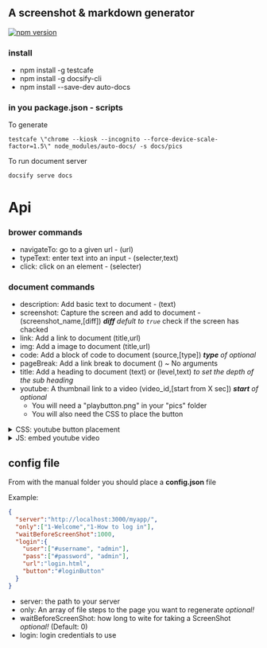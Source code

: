 ## A screenshot & markdown generator

[![npm version](https://badge.fury.io/js/auto-docs.svg)](https://www.npmjs.com/package/auto-docs)


### install

* npm install -g testcafe
* npm install -g docsify-cli
* npm install --save-dev auto-docs

### in you package.json - scripts

To generate
```
testcafe \"chrome --kiosk --incognito --force-device-scale-factor=1.5\" node_modules/auto-docs/ -s docs/pics
```

To run document server
```
docsify serve docs
```

# Api

### brower commands

* navigateTo: go to a given url - (url)
* typeText: enter text into an input - (selecter,text)
* click: click on an element - (selecter)

### document commands

* description: Add basic text to document - (text)
* screenshot: Capture the screen and add to document - (screenshot_name,[diff]) ***diff** defult to `true`* check if the screen has chacked
* link: Add a link to document (title,url)
* img: Add a image to document (title,url)
* code: Add a block of code to document (source,[type]) ***type** of optional*
* pageBreak: Add a link break to document () ~ No arguments
* title: Add a heading to document (text) or (level,text) *to set the depth of the sub heading*
* youtube: A thumbnail link to a video (video_id,[start from X sec]) ***start** of optional*
    * You will need a "playbutton.png" in your "pics" folder
    * You will also need the CSS to place the button

<details><summary>CSS: youtube button placement</summary><br>

Add this CSS
```
<style>
p{
  position: relative;
}
img[alt='videobutton']{
    pointer-events: none;
    position: absolute;
    z-index: 3;
    top: calc( 50% - 50px);
    left: calc( 50% - 50px);
    width: 100px;
}
</style>
```

</details>

<details><summary>JS: embed youtube video</summary><br>

Add this index.html
```JS
window.$docsify = {

  plugins: [
   function (hook, vm) {
      hook.afterEach(function(html, next) {

        if(html.includes("youtube")){

            $(html).find("img[src*='youtube']").parent().toArray()
                                                        .map(elem => $(elem))
                                                        .forEach( elemA =>{

              const link  = elemA.attr("href")
              const [id ,time]   = link.split("/").pop().split("?")

              const start = time ? time.match(/\d+/)[0] : 0

              const elemToReplace = elemA.parent().html().replace(new RegExp(" data-origin=", "g"),"data-origin=")

              const newElem = `<iframe width="100%" height="433" src="https://www.youtube.com/embed/${id}?start=${start}" frameborder="0" gesture="media" allow="encrypted-media" allowfullscreen></iframe>`
              html = html.replace(elemToReplace,newElem)

            } )

        }
        next(html)

      })
   }
 ]

// ...

}

```

</details>

## config file

From with the manual folder you should place a **config.json** file

Example:

```json
{
  "server":"http://localhost:3000/myapp/",
  "only":["1-Welcome","1-How to log in"],
  "waitBeforeScreenShot":1000,
  "login":{
    "user":["#username", "admin"],
    "pass":["#password", "admin"],
    "url":"login.html",
    "button":"#loginButton"
  }
}
```
* server: the path to your server
* only: An array of file steps to the page you want to regenerate  *optional!*
* waitBeforeScreenShot: how long to wite for taking a ScreenShot *optional!* (Default: 0)
* login: login credentials to use
